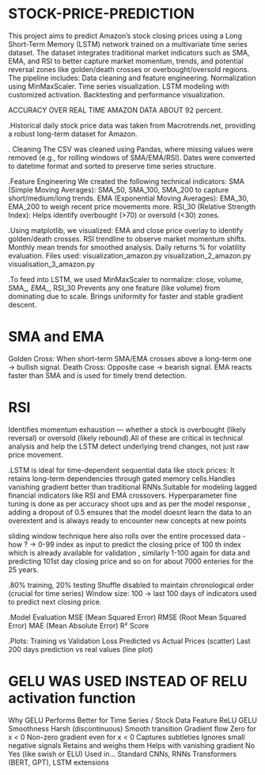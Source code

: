 # STOCK-PRICE-PREDICTION
This project aims to predict Amazon’s stock closing prices using a Long Short-Term Memory (LSTM) network trained on a multivariate time series dataset. The dataset integrates traditional market indicators such as SMA, EMA, and RSI to better capture market momentum, trends, and potential reversal zones like golden/death crosses or overbought/oversold regions. The pipeline includes:
Data cleaning and feature engineering.
Normalization using MinMaxScaler.
Time series visualization.
LSTM modeling with customized activation.
Backtesting and performance visualization.


ACCURACY OVER REAL TIME AMAZON DATA ABOUT 92 percent.

.Historical daily stock price data was taken from Macrotrends.net, providing a robust long-term dataset for Amazon.

. Cleaning
The CSV was cleaned using Pandas, where missing values were removed (e.g., for rolling windows of SMA/EMA/RSI).
Dates were converted to datetime format and sorted to preserve time series structure.

.Feature Engineering
We created the following technical indicators:
SMA (Simple Moving Averages): SMA_50, SMA_100, SMA_200 to capture short/medium/long trends.
EMA (Exponential Moving Averages): EMA_30, EMA_200 to weigh recent price movements more.
RSI_30 (Relative Strength Index): Helps identify overbought (>70) or oversold (<30) zones.


.Using matplotlib, we visualized:
EMA and close price overlay to identify golden/death crosses.
RSI trendline to observe market momentum shifts.
Monthly mean trends for smoothed analysis.
Daily returns % for volatility evaluation.
Files used:
visualization_amazon.py 
visualization_2_amazon.py 
visualisation_3_amazon.py 


.To feed into LSTM, we used MinMaxScaler to normalize:
close, volume, SMA_*, EMA_*, RSI_30
Prevents any one feature (like volume) from dominating due to scale.
Brings uniformity for faster and stable gradient descent.

# SMA and EMA
Golden Cross: When short-term SMA/EMA crosses above a long-term one → bullish signal.
Death Cross: Opposite case → bearish signal.
EMA reacts faster than SMA and is used for timely trend detection.

# RSI
Identifies momentum exhaustion — whether a stock is overbought (likely reversal) or oversold (likely rebound).All of these are critical in technical analysis and help the LSTM detect underlying trend changes, not just raw price movement.

.LSTM is ideal for time-dependent sequential data like stock prices:
It retains long-term dependencies through gated memory cells.Handles vanishing gradient better than traditional RNNs.Suitable for modeling lagged financial indicators like RSI and EMA crossovers.
Hyperparameter fine tuning is done as per accuracy shoot ups and as per the model response , adding a dropout of 0.5 ensures that the model doesnt learn the data to an overextent and is always ready to encounter new concepts at new points 

sliding window technique here also rolls over the entire processed data - how ? -> 0-99 index as input to predict the closing price of 100 th index which is already available for validation , similarly 1-100 again for data and predicting 101st day closing price and so on for  about 7000 enteries for the 25 years.

.80% training, 20% testing Shuffle disabled to maintain chronological order (crucial for time series) Window size: 100 → last 100 days of indicators used to predict next closing price.

.Model Evaluation
MSE (Mean Squared Error)
RMSE (Root Mean Squared Error)
MAE (Mean Absolute Error)
R² Score

.Plots:
Training vs Validation Loss
Predicted vs Actual Prices (scatter)
Last 200 days prediction vs real values (line plot)


# GELU WAS USED INSTEAD OF RELU activation function
Why GELU Performs Better for Time Series / Stock Data
Feature	                         ReLU	                              GELU
Smoothness	                    Harsh                             (discontinuous)	Smooth transition
Gradient flow     	            Zero for x < 0	                  Non-zero gradient even for x < 0
Captures subtleties	          Ignores small negative signals	   Retains and weighs them
Helps with vanishing gradient	 No	                               Yes (like swish or ELU)
Used in...	Standard CNNs, RNNs	Transformers (BERT, GPT), LSTM extensions











